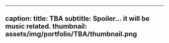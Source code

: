 ---

caption:
  title: TBA
  subtitle: Spoiler... it will be music related.
  thumbnail: assets/img/portfolio/TBA/thumbnail.png
---